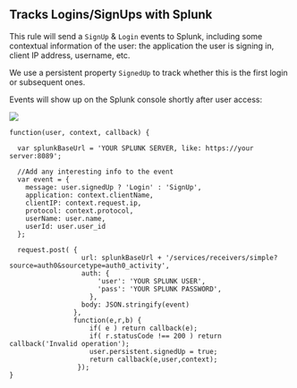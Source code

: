 ## Tracks Logins/SignUps with Splunk

This rule will send a `SignUp` & `Login` events to Splunk, including some contextual information of the user: the application the user is signing in, client IP address, username, etc.

We use a persistent property `SignedUp` to track whether this is the first login or subsequent ones.

Events will show up on the Splunk console shortly after user access:

![](http://puu.sh/7R1EW.png)

```
function(user, context, callback) {
  
  var splunkBaseUrl = 'YOUR SPLUNK SERVER, like: https://your server:8089';
  
  //Add any interesting info to the event
  var event = {
    message: user.signedUp ? 'Login' : 'SignUp',
    application: context.clientName,
    clientIP: context.request.ip,
    protocol: context.protocol,  
    userName: user.name,
    userId: user.user_id
  };
  
  request.post( {
                  url: splunkBaseUrl + '/services/receivers/simple?source=auth0&sourcetype=auth0_activity',
                  auth: {
                      'user': 'YOUR SPLUNK USER',
                      'pass': 'YOUR SPLUNK PASSWORD',
                    },
                  body: JSON.stringify(event)
                },
                function(e,r,b) {
                    if( e ) return callback(e);
                    if( r.statusCode !== 200 ) return callback('Invalid operation');
                    user.persistent.signedUp = true;
                    return callback(e,user,context);
                 });
}
```
